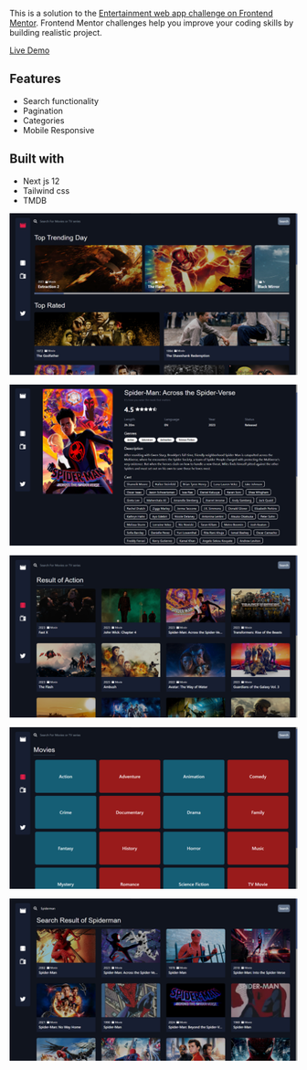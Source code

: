 This is a solution to the [Entertainment web app challenge on Frontend Mentor](https://www.frontendmentor.io/challenges/entertainment-web-app-J-UhgAW1X). Frontend Mentor challenges help you improve your coding skills by building realistic project.

[Live Demo](https://entertainment-app-next.vercel.app/)

## Features
* Search functionality
* Pagination
* Categories
* Mobile Responsive

## Built with
* Next js 12
* Tailwind css
* TMDB

![Home](https://github.com/Nuf1i/next-entertainment-app/blob/master/public/home.png)

![Detail](https://github.com/Nuf1i/next-entertainment-app/blob/master/public/details.png)

![Movies](https://github.com/Nuf1i/next-entertainment-app/blob/master/public/movies.png)

![Category](https://github.com/Nuf1i/next-entertainment-app/blob/master/public/category.png)

![Search](https://github.com/Nuf1i/next-entertainment-app/blob/master/public/search.png)
